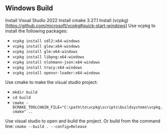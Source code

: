Windows Build
-----------------------
Install Visual Studio 2022
Install cmake 3.27.1
Install (vcpkg)[https://github.com/microsoft/vcpkg#quick-start-windows]
Use vcpkg to install the following packages:
* `vcpkg install sdl2:x64-windows`
* `vcpkg install glew:x64-windows`
* `vcpkg install glm:x64-windows`
* `vcpkg install libpng:x64-windows`
* `vcpkg install nlohmann-json:x64-windows`
* `vcpkg install tracy:x64-windows`
* `vcpkg install openxr-loader:x64-windows`

Use cmake to make the visual studio project:
* `mkdir build`
* `cd build`
* `cmake -DCMAKE_TOOLCHAIN_FILE="C:\path\to\vcpkg\scripts\buildsystems\vcpkg.cmake" ..`

Use visual studio to open and build the project.
Or build from the command line: `cmake --build . --config=Release`
